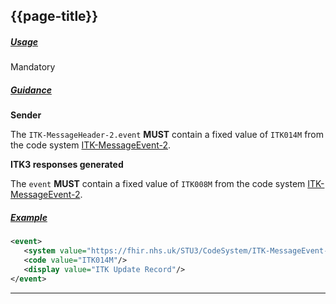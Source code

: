 ## {{page-title}}

<h5><ins>Usage</ins></h5>

<span class="mro-circle mandatory" title="Mandatory"></span> Mandatory


<h5><ins>Guidance</ins></h5>

<b>Sender</b>

The `ITK-MessageHeader-2.event` **MUST** contain a fixed value of `ITK014M` from the code system [ITK-MessageEvent-2](https://fhir.nhs.uk/STU3/CodeSystem/ITK-MessageEvent-2).

<b>ITK3 responses generated</b>

The `event` **MUST** contain a fixed value of `ITK008M` from the code system [ITK-MessageEvent-2](https://fhir.nhs.uk/STU3/CodeSystem/ITK-MessageEvent-2).


<h5><ins>Example</ins></h5>



```xml
<event>
   <system value="https://fhir.nhs.uk/STU3/CodeSystem/ITK-MessageEvent-2"/>
   <code value="ITK014M"/>
   <display value="ITK Update Record"/>
</event>
```
---